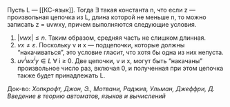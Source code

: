 Пусть L — [[КС-язык]]. Тогда $\exists$ такая константа n, что если z — произвольная цепочка из L, длина которой не меньше n, то можно записать z = uvwxy, причем выполняются следующие условия. 
1. $|vwx| ≤ n$. Таким образом, средняя часть не слишком длинная. 
2. $vx ≠ ε$. Поскольку v и x — подцепочки, которые должны “накачиваться”, это условие гласит, что хотя бы одна из них непуста.
3. $uv^iwx^iy ∈ L$ $\forall$ i ≥ 0. Две цепочки, v и x, могут быть “накачаны” произвольное число раз, включая 0, и полученная при этом цепочка также будет принадлежать L.

Док-во: *Хопкрофт, Джон, Э., Мотвани, Раджив, Ульман, Джеффри, Д. Введение в теорию автоматов, языков и вычислений*